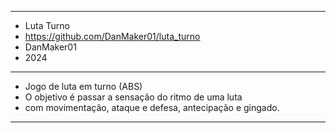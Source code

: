 --------------------------------------------------------------
- Luta Turno
- https://github.com/DanMaker01/luta_turno
- DanMaker01
- 2024
--------------------------------------------------------------
- Jogo de luta em turno (ABS)
- O objetivo é passar a sensação do ritmo de uma luta
- com movimentação, ataque e defesa, antecipação e gingado.
--------------------------------------------------------------
